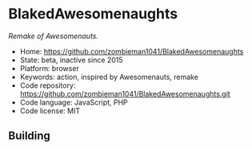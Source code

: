 # BlakedAwesomenaughts

_Remake of Awesomenauts._

- Home: https://github.com/zombieman1041/BlakedAwesomenaughts
- State: beta, inactive since 2015
- Platform: browser
- Keywords: action, inspired by Awesomenauts, remake
- Code repository: https://github.com/zombieman1041/BlakedAwesomenaughts.git
- Code language: JavaScript, PHP
- Code license: MIT

## Building
